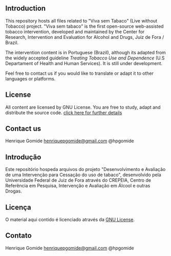Introduction
----------------
This repository hosts all files related to "Viva sem Tabaco" (Live without Tobacco) project. "Viva sem tabaco" is the first open-source web-assisted tobacco intervention, developed and maintained by the Center for Research, Intervention and Evaluation for Alcohol and Drugs, Juiz de Fora / Brazil. 

The intervention content is in Portuguese (Brazil), although its adapted from the widely accepted guideline *Treating Tobacco Use and Dependence* (U.S Departament of Health and Human Services). It is still under development.

Feel free to contact us if you would like to translate or adapt it to other languages or platforms. 


License
----------------
All content are licensed by GNU License. You are free to study, adapt and distribute the source code. [click here for further details](http://www.gnu.org/licenses/fdl-1.3.txt)


Contact us
----------------
Henrique Gomide
henriquepgomide@gmail.com
@hpgomide


Introdução
---------------
Este repositório hospeda arquivos do projeto "Desenvolvimento e Avaliação de uma Intervenção para Cessação do uso de tabaco", desenvolvido pela Universidade Federal de Juiz de Fora através do CREPEIA, Centro de Referência em Pesquisa, Intervenção e Avaliação em Álcool e outras Drogas.


Licença
----------------
O material aqui contido é licenciado através da [GNU License](http://www.gnu.org/licenses/fdl-1.3.txt).


Contato
----------------
Henrique Gomide
henriquepgomide@gmail.com
@hpgomide

